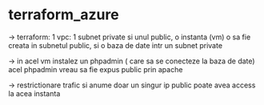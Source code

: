 # terraform_azure

-> terraform: 1 vpc: 1 subnet private si unul public, o instanta (vm) o sa fie creata in subnetul public, si o baza de date intr un subnet private

-> in acel vm instalez un phpadmin ( care sa se conecteze la baza de date) acel phpadmin vreau sa fie expus public prin apache

-> restrictionare trafic  si anume doar un singur ip public poate avea access la acea instanta

